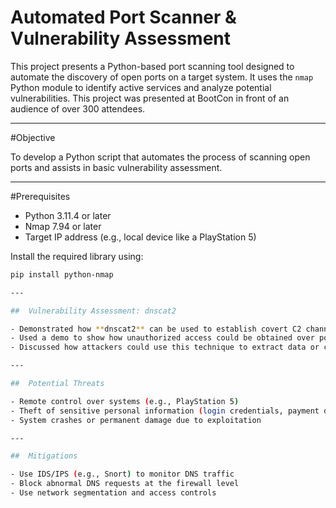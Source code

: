 # Automated Port Scanner & Vulnerability Assessment

This project presents a Python-based port scanning tool designed to automate the discovery of open ports on a target system. It uses the `nmap` Python module to identify active services and analyze potential vulnerabilities. This project was presented at BootCon in front of an audience of over 300 attendees.

---

#Objective

To develop a Python script that automates the process of scanning open ports and assists in basic vulnerability assessment.

---

#Prerequisites

- Python 3.11.4 or later
- Nmap 7.94 or later
- Target IP address (e.g., local device like a PlayStation 5)

Install the required library using:

```bash
pip install python-nmap

---

##  Vulnerability Assessment: dnscat2

- Demonstrated how **dnscat2** can be used to establish covert C2 channels via DNS traffic.
- Used a demo to show how unauthorized access could be obtained over port 53.
- Discussed how attackers could use this technique to extract data or control systems.

---

##  Potential Threats

- Remote control over systems (e.g., PlayStation 5)  
- Theft of sensitive personal information (login credentials, payment data)  
- System crashes or permanent damage due to exploitation  

---

##  Mitigations

- Use IDS/IPS (e.g., Snort) to monitor DNS traffic  
- Block abnormal DNS requests at the firewall level  
- Use network segmentation and access controls  
